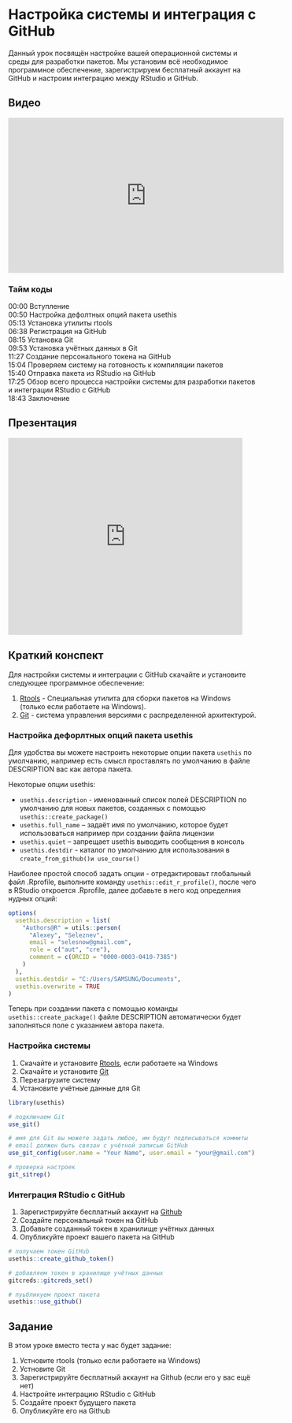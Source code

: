 # Настройка системы и интеграция с GitHub
Данный урок посвящён настройке вашей операционной системы и среды для разработки пакетов. Мы установим всё необходимое программное обеспечение, зарегистрируем бесплатный аккаунт на GitHub и настроим интеграцию между RStudio и GitHub.

## Видео
<iframe width="560" height="315" src="https://www.youtube.com/embed/OPiMVVBYZsM" title="YouTube video player" frameborder="0" allow="accelerometer; autoplay; clipboard-write; encrypted-media; gyroscope; picture-in-picture; web-share" allowfullscreen></iframe>

### Тайм коды

00:00 Вступление<Br>
00:50 Настройка дефолтных опций пакета usethis<Br>
05:13 Установка утилиты rtools<Br>
06:38 Регистрация на GitHub<Br>
08:15 Установка Git<Br>
09:53 Установка учётных данных в Git<Br>
11:27 Создание персонального токена на GitHub<Br>
15:04 Проверяем систему на готовность к компиляции пакетов<Br>
15:40 Отправка пакета из RStudio на GitHub<Br>
17:25 Обзор всего процесса настройки системы для разработки пакетов и интеграции RStudio с GitHub<Br>
18:43 Заключение<Br>

## Презентация
<iframe src="https://www.slideshare.net/slideshow/embed_code/key/me4QQIyGHosTc9?hostedIn=slideshare&page=upload" width="476" height="400" frameborder="0" marginwidth="0" marginheight="0" scrolling="no"></iframe>

## Краткий конспект
Для настройки системы и интеграции с GitHub скачайте и установите следующее программное обеспечение:

1. [Rtools](https://cran.r-project.org/bin/windows/Rtools/) - Специальная утилита для сборки пакетов на Windows (только если работаете на Windows).
2. [Git](https://git-scm.com/downloads) - система управления версиями с распределенной архитектурой.

### Настройка дефорлтных опций пакета usethis
Для удобства вы можете настроить некоторые опции пакета `usethis` по умолчанию, например есть смысл проставлять по умолчанию в файле DESCRIPTION вас как автора пакета. 

Некоторые опции usethis:

* `usethis.description` - именованный список полей DESCRIPTION по умолчанию для новых пакетов, созданных с помощью `usethis::create_package()`
* `usethis.full_name` – задаёт имя по умолчанию, которое будет использоваться например при создании файла лицензии
* `usethis.quiet` – запрещает usethis выводить сообщения в консоль
* `usethis.destdir` - каталог по умолчанию для использования в `create_from_github()и use_course()`

Наиболее простой способ задать опции - отредактироваьт глобальный файл .Rprofile, выполните команду `usethis::edit_r_profile()`, после чего в RStudio откроется .Rprofile, далее добавьте в него код определния нудных опций:


```r
options(
  usethis.description = list(
    "Authors@R" = utils::person(
      "Alexey", "Seleznev",
      email = "selesnow@gmail.com",
      role = c("aut", "cre"),
      comment = c(ORCID = "0000-0003-0410-7385")
    )
  ),
  usethis.destdir = "C:/Users/SAMSUNG/Documents",
  usethis.overwrite = TRUE
)

```

Теперь при создании пакета с помощью команды `usethis::create_package()` файле DESCRIPTION автоматически будет заполняться поле с указанием автора пакета.

### Настройка системы

1. Скачайте и установите [Rtools](https://cran.r-project.org/bin/windows/Rtools/), если работаете на Windows
2. Скачайте и установите [Git](https://git-scm.com/downloads)
3. Перезагрузите систему
4. Установите учётные данные для Git


```r
library(usethis)

# подключаем Git
use_git()

# имя для Git вы можете задать любое, им будут подписываться коммиты
# email должен быть связан с учётной записью GitHub
use_git_config(user.name = "Your Name", user.email = "your@gmail.com")

# проверка настроек
git_sitrep()
```

### Интеграция RStudio с GitHub

1. Зарегистрируйте бесплатный аккаунт на [Github](https://github.com)
2. Создайте персональный токен на GitHub
3. Добавьте созданный токен в хранилище учётных данных
4. Опубликуйте проект вашего пакета на GitHub


```r
# получаем токен GitHub
usethis::create_github_token()

# добавляем токен в хранилище учётных данных
gitcreds::gitcreds_set()

# пуьбликуем проект пакета
usethis::use_github()
```


## Задание
В этом уроке вместо теста у нас будет задание:

1. Устновите rtools (только если работаете на Windows)
2. Устновите Git
3. Зарегистрируйте бесплатный аккаунт на Github (если его у вас ещё нет)
4. Настройте интеграцию RStudio с GitHub
5. Создайте проект будущего пакета
6. Опубликуйте его на Github

